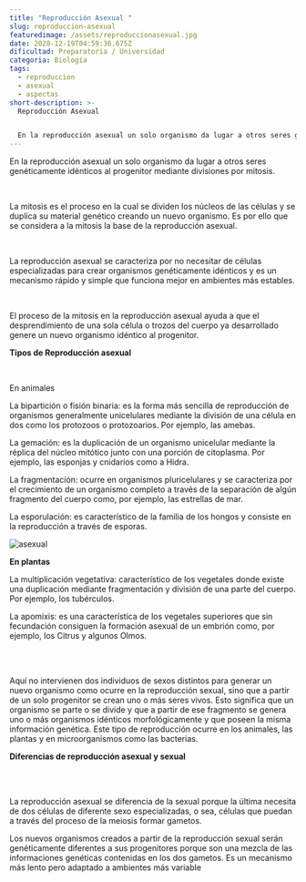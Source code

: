 ```yaml
---
title: "Reproducción Asexual "
slug: reproduccion-asexual
featuredimage: /assets/reproduccionasexual.jpg
date: 2020-12-19T04:59:36.675Z
dificultad: Preparatoria / Universidad
categoria: Biología
tags:
  - reproduccion
  - asexual
  - aspectas
short-description: >-
  Reproducción Asexual 


  En la reproducción asexual un solo organismo da lugar a otros seres genéticamente idénticos al progenitor mediante divisiones por mitosis.
---
```

En la reproducción asexual un solo organismo da lugar a otros seres genéticamente idénticos al progenitor mediante divisiones por mitosis.

</br>

La mitosis es el proceso en la cual se dividen los núcleos de las células y se duplica su material genético creando un nuevo organismo. Es por ello que se considera a la mitosis la base de la reproducción asexual.

</br>

La reproducción asexual se caracteriza por no necesitar de células especializadas para crear organismos genéticamente idénticos y es un mecanismo rápido y simple que funciona mejor en ambientes más estables.

</br>

El proceso de la mitosis en la reproducción asexual ayuda a que el desprendimiento de una sola célula o trozos del cuerpo ya desarrollado genere un nuevo organismo idéntico al progenitor.



**Tipos de Reproducción asexual** 

</br>

En animales 

La bipartición o fisión binaria: es la forma más sencilla de reproducción de organismos generalmente unicelulares mediante la división de una célula en dos como los protozoos o protozoarios. Por ejemplo, las amebas.

La gemación: es la duplicación de un organismo unicelular mediante la réplica del núcleo mitótico junto con una porción de citoplasma. Por ejemplo, las esponjas y cnidarios como a Hidra.

La fragmentación: ocurre en organismos pluricelulares y se caracteriza por el crecimiento de un organismo completo a través de la separación de algún fragmento del cuerpo como, por ejemplo, las estrellas de mar.

La esporulación: es característico de la familia de los hongos y consiste en la reproducción a través de esporas.

![asexual](/assets/asexual.jpg "asexual")

**En plantas** 

La multiplicación vegetativa: característico de los vegetales donde existe una duplicación mediante fragmentación y división de una parte del cuerpo. Por ejemplo, los tubérculos.

La apomixis: es una característica de los vegetales superiores que sin fecundación consiguen la formación asexual de un embrión como, por ejemplo, los Citrus y algunos Olmos.

</br></br>

Aquí no intervienen dos individuos de sexos distintos para generar un nuevo organismo como ocurre en la reproducción sexual, sino que a partir de un solo progenitor se crean uno o más seres vivos. Esto significa que un organismo se parte o se divide y que a partir de ese fragmento se genera uno o más organismos idénticos morfológicamente y que poseen la misma información genética. Este tipo de reproducción ocurre en los animales, las plantas y en microorganismos como las bacterias.



**Diferencias de reproducción asexual y sexual** 

</br></br>

La reproducción asexual se diferencia de la sexual porque la última necesita de dos células de diferente sexo especializadas, o sea, células que puedan a través del proceso de la meiosis formar gametos.



Los nuevos organismos creados a partir de la reproducción sexual serán genéticamente diferentes a sus progenitores porque son una mezcla de las informaciones genéticas contenidas en los dos gametos. Es un mecanismo más lento pero adaptado a ambientes más variable
